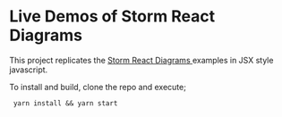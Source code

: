 # Live Demos of Storm React Diagrams 

This project replicates the [Storm React Diagrams ](https://github.com/projectstorm/react-diagrams) examples in JSX style javascript.

To install and build, clone the repo and execute;

``` yarn install && yarn start```
